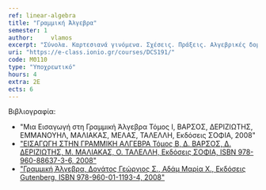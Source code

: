 ```yaml
---
ref: linear-algebra
title: "Γραμμική Άλγεβρα"
semester: 1
author: 	vlamos
excerpt: "Σύνολα. Καρτεσιανά γινόμενα. Σχέσεις. Πράξεις. Αλγεβρικές δομές. Πίνακες, πράξεις πινάκων, ανάστροφος πίνακας, αντίστροφος πίνακας. Ορίζουσες και ιδιότητες οριζουσών. Γραμμικά συστήματα. Μέθοδος Gauss. Μέθοδος Gauss –Jordan. Λύση συστήματος με τον αντίστροφο πίνακα. Μέθοδος Cramer. Διανυσματικοί χώροι. Γραμμικές απεικονίσεις. Πυρήνας και εικόνα γραμμικής απεικόνισης. Αλλαγή βάσης. Ιδιοτιμές και ιδιοδιανύσματα. Διαγωνιοποίηση πίνακα. Εφαρμογές στην πληροφορική."
uri: "https://e-class.ionio.gr/courses/DCS191/"
code: ΜΘ110
type: "Υποχρεωτικό"
hours: 4
extra: 2Ε
ects: 6
--- 
```



Βιβλιογραφία: 
  - "Μια Εισαγωγή στη Γραμμική Άλγεβρα Τόμος Ι, ΒΑΡΣΟΣ, ΔΕΡΙΖΙΩΤΗΣ, ΕΜΜΑΝΟΥΗΛ, ΜΑΛΙΑΚΑΣ, ΜΕΛΑΣ, ΤΑΛΕΛΛΗ, Εκδόσεις ΣΟΦΙΑ, 2008"
  - ["ΕΙΣΑΓΩΓΗ ΣΤΗΝ ΓΡΑΜΜΙΚΗ ΑΛΓΕΒΡΑ Τόμος Β, Δ. ΒΑΡΣΟΣ, Δ. ΔΕΡΙΖΙΩΤΗΣ, Μ. ΜΑΛΙΑΚΑΣ, Ο. ΤΑΛΕΛΛΗ, Εκδόσεις ΣΟΦΙΑ, ISBN 978-960-88637-3-6, 2008"](https://service.eudoxus.gr/search/#a/id:22768417/0)
  - ["Γραμμική Άλγεβρα, Δονάτος Γεώργιος Σ., Αδάμ Μαρία Χ., Εκδόσεις Gutenberg, ISBN 978-960-01-1193-4, 2008"](https://service.eudoxus.gr/search/#a/id:31174/0)
  

